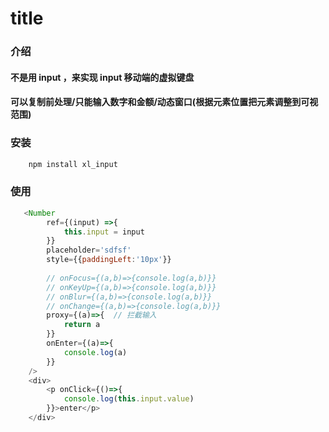 # title

### 介绍
#### 不是用 input ，来实现 input 移动端的虚拟键盘
#### 可以复制前处理/只能输入数字和金额/动态窗口(根据元素位置把元素调整到可视范围)

###  安装
```js
    npm install xl_input
```

### 使用
```js
   <Number
        ref={(input) =>{
            this.input = input
        }}
        placeholder='sdfsf'
        style={{paddingLeft:'10px'}}
    
        // onFocus={(a,b)=>{console.log(a,b)}}
        // onKeyUp={(a,b)=>{console.log(a,b)}}
        // onBlur={(a,b)=>{console.log(a,b)}}
        // onChange={(a,b)=>{console.log(a,b)}}
        proxy={(a)=>{  // 拦截输入
            return a
        }}
        onEnter={(a)=>{
            console.log(a)
        }}
    />
    <div>
        <p onClick={()=>{
            console.log(this.input.value)
        }}>enter</p>
    </div>

```














